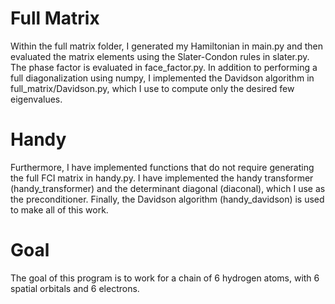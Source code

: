 # Full Matrix
Within the full matrix folder, I generated my Hamiltonian in main.py and then evaluated the matrix elements using the Slater-Condon rules in slater.py. The phase factor is evaluated in face_factor.py. In addition to performing a full diagonalization using numpy, I implemented the Davidson algorithm in full_matrix/Davidson.py, which I use to compute only the desired few eigenvalues.
# Handy
Furthermore, I have implemented functions that do not require generating the full FCI matrix in handy.py. I have implemented the handy transformer (handy_transformer) and the determinant diagonal (diaconal), which I use as the preconditioner. Finally, the Davidson algorithm (handy_davidson) is used to make all of this work.
# Goal
The goal of this program is to work for a chain of 6 hydrogen atoms, with 6 spatial orbitals and 6 electrons.